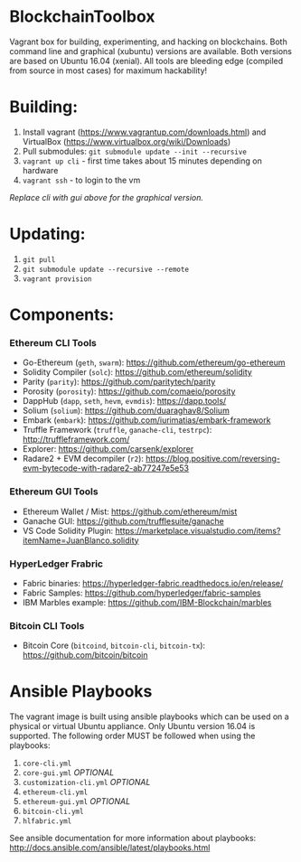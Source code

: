# BlockchainToolbox
Vagrant box for building, experimenting, and hacking on blockchains. Both command line and graphical (xubuntu) versions are available. Both versions are based on Ubuntu 16.04 (xenial). All tools are bleeding edge (compiled from source in most cases) for maximum hackability!

# Building:
1. Install vagrant (https://www.vagrantup.com/downloads.html) and VirtualBox (https://www.virtualbox.org/wiki/Downloads)
2. Pull submodules: `git submodule update --init --recursive`
3. `vagrant up cli` - first time takes about 15 minutes depending on hardware
4. `vagrant ssh` - to login to the vm

*Replace cli with gui above for the graphical version.*

# Updating:
1. `git pull`
2. `git submodule update --recursive --remote`
3. `vagrant provision`

# Components:
### Ethereum CLI Tools
* Go-Ethereum (`geth`, `swarm`): https://github.com/ethereum/go-ethereum
* Solidity Compiler (`solc`): https://github.com/ethereum/solidity
* Parity (`parity`): https://github.com/paritytech/parity
* Porosity (`porosity`): https://github.com/comaeio/porosity
* DappHub (`dapp`, `seth`, `hevm`, `evmdis`): https://dapp.tools/
* Solium (`solium`): https://github.com/duaraghav8/Solium
* Embark (`embark`): https://github.com/iurimatias/embark-framework
* Truffle Framework (`truffle`, `ganache-cli`, `testrpc`): http://truffleframework.com/
* Explorer: https://github.com/carsenk/explorer
* Radare2 + EVM decompiler (`r2`): https://blog.positive.com/reversing-evm-bytecode-with-radare2-ab77247e5e53

### Ethereum GUI Tools
* Ethereum Wallet / Mist: https://github.com/ethereum/mist
* Ganache GUI: https://github.com/trufflesuite/ganache
* VS Code Solidity Plugin: https://marketplace.visualstudio.com/items?itemName=JuanBlanco.solidity

### HyperLedger Frabric
* Fabric binaries: https://hyperledger-fabric.readthedocs.io/en/release/
* Fabric Samples: https://github.com/hyperledger/fabric-samples
* IBM Marbles example: https://github.com/IBM-Blockchain/marbles

### Bitcoin CLI Tools
* Bitcoin Core (`bitcoind`, `bitcoin-cli`, `bitcoin-tx`): https://github.com/bitcoin/bitcoin

# Ansible Playbooks
The vagrant image is built using ansible playbooks which can be used on a physical or virtual Ubuntu appliance. Only Ubuntu version 16.04 is supported. The following order MUST be followed when using the playbooks:
1. `core-cli.yml`
2. `core-gui.yml` *OPTIONAL*
3. `customization-cli.yml` *OPTIONAL*
4. `ethereum-cli.yml`
5. `ethereum-gui.yml` *OPTIONAL*
6. `bitcoin-cli.yml`
7. `hlfabric.yml`

See ansible documentation for more information about playbooks: http://docs.ansible.com/ansible/latest/playbooks.html

